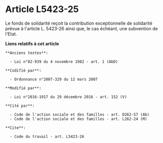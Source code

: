 # Article L5423-25

Le fonds de solidarité reçoit la contribution exceptionnelle de solidarité prévue à l'article L. 5423-26 ainsi que, le cas
échéant, une subvention de l'Etat.

**Liens relatifs à cet article**

	**Anciens textes**:

	  - Loi n°82-939 du 4 novembre 1982 - art. 1 (AbD)

	**Codifié par**:

	  - Ordonnance n°2007-329 du 12 mars 2007

	**Modifié par**:

	  - Loi n°2016-1917 du 29 décembre 2016 - art. 152 (V)

	**Cité par**:

	  - Code de l'action sociale et des familles - art. D262-57 (Ab)
	  - Code de l'action sociale et des familles - art. L262-24 (M)

	**Cite**:

	  - Code du travail - art. L5423-26
